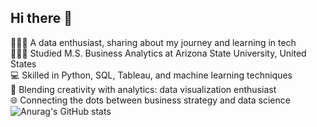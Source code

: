 ## Hi there 👋

<!--
**Shobhitdhan/Shobhitdhan** is a ✨ _special_ ✨ repository because its `README.md` (this file) appears on your GitHub profile.

Here are some ideas to get you started:

- 🔭 I’m currently working on ...
- 🌱 I’m currently learning ...
- 👯 I’m looking to collaborate on ...
- 🤔 I’m looking for help with ...
- 💬 Ask me about ...
- 📫 How to reach me: ...
- 😄 Pronouns: ...
- ⚡ Fun fact: ...
-->

👨🏻‍💻 A data enthusiast, sharing about my journey and learning in tech<br/>
👨🏻‍🎓 Studied M.S. Business Analytics at Arizona State University, United States<br/>
💻 Skilled in Python, SQL, Tableau, and machine learning techniques<br/>
🎨 Blending creativity with analytics: data visualization enthusiast<br/>
🌐 Connecting the dots between business strategy and data science<br/>
![Anurag's GitHub stats](https://github-readme-stats.vercel.app/api?username=Shobhit&show_icons=true&theme=midnight-purple)
